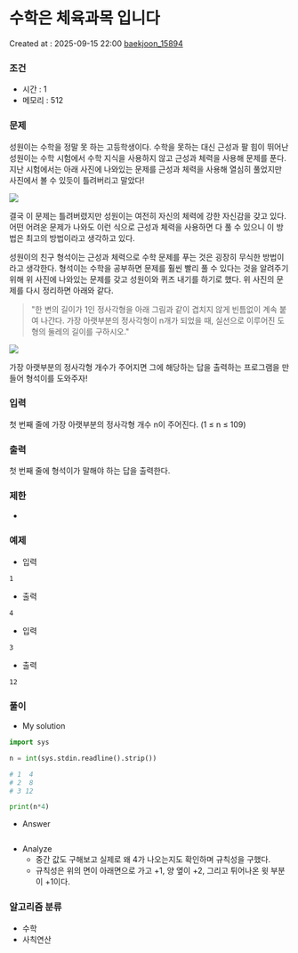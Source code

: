 # 수학은 체육과목 입니다
Created at : 2025-09-15 22:00
[baekjoon_15894](https://www.acmicpc.net/problem/15894)
### 조건
- 시간 : 1
- 메모리 : 512
### 문제
성원이는 수학을 정말 못 하는 고등학생이다. 수학을 못하는 대신 근성과 팔 힘이 뛰어난 성원이는 수학 시험에서 수학 지식을 사용하지 않고 근성과 체력을 사용해 문제를 푼다. 지난 시험에서는 아래 사진에 나와있는 문제를 근성과 체력을 사용해 열심히 풀었지만 사진에서 볼 수 있듯이 틀려버리고 말았다!

![](https://upload.acmicpc.net/8f346caa-48f9-4e98-afcd-1aedbce594f4/-/preview/)

결국 이 문제는 틀려버렸지만 성원이는 여전히 자신의 체력에 강한 자신감을 갖고 있다. 어떤 어려운 문제가 나와도 이런 식으로 근성과 체력을 사용하면 다 풀 수 있으니 이 방법은 최고의 방법이라고 생각하고 있다.

성원이의 친구 형석이는 근성과 체력으로 수학 문제를 푸는 것은 굉장히 무식한 방법이라고 생각한다. 형석이는 수학을 공부하면 문제를 훨씬 빨리 풀 수 있다는 것을 알려주기 위해 위 사진에 나와있는 문제를 갖고 성원이와 퀴즈 내기를 하기로 했다. 위 사진의 문제를 다시 정리하면 아래와 같다.

> "한 변의 길이가 1인 정사각형을 아래 그림과 같이 겹치지 않게 빈틈없이 계속 붙여 나간다. 가장 아랫부분의 정사각형이 n개가 되었을 때, 실선으로 이루어진 도형의 둘레의 길이를 구하시오."

![](https://upload.acmicpc.net/5b7d2e93-e324-40c8-a274-0104750d6c43/-/preview/)

가장 아랫부분의 정사각형 개수가 주어지면 그에 해당하는 답을 출력하는 프로그램을 만들어 형석이를 도와주자!
### 입력
첫 번째 줄에 가장 아랫부분의 정사각형 개수 n이 주어진다. (1 ≤ n ≤ 109)
### 출력
첫 번째 줄에 형석이가 말해야 하는 답을 출력한다.
### 제한
- 
### 예제
- 입력
```
1
```
- 출력
```
4
``` 
- 입력
```
3
```
- 출력
```
12
``` 

### 풀이
- My solution
```python
import sys

n = int(sys.stdin.readline().strip())

# 1  4
# 2  8 
# 3 12

print(n*4)
```

- Answer
```python

```

- Analyze
	- 중간 값도 구해보고 실제로 왜 4가 나오는지도 확인하며 규칙성을 구했다.
	- 규칙성은 위의 면이 아래면으로 가고 +1, 양 옆이 +2, 그리고 튀어나온 윗 부분이 +1이다.
### 알고리즘 분류
- 수학
- 사칙연산